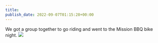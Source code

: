 ```yaml
---
title: 
publish_date: 2022-09-07T01:15:28+00:00
---
```


We got a group together to go riding and went to the Mission BBQ bike night.
![](https://lukebouch-com.s3.us-west-004.backblazeb2.com/124/b0379c54-d8ae-4da3-a3ac-88cbb8920d0f.jpg)
